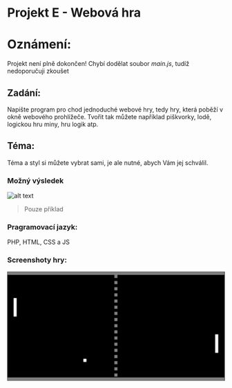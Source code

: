 # Projekt E - Webová hra

# Oznámení:
Projekt není plně dokončen! Chybí dodělat soubor *main.js*, tudíž nedoporučuji zkoušet
## Zadání:
Napište program pro chod jednoduché webové hry, tedy hry, která poběží v okně webového prohlížeče.
Tvořit tak můžete například piškvorky, lodě, logickou hru miny, hru logik atp.
## Téma:
Téma a styl si můžete vybrat sami, je ale nutné, abych Vám jej schválil.
### Možný výsledek
![alt text](https://i.guim.co.uk/img/static/sys-images/Technology/Pix/pictures/2008/04/16/Pong460x276.jpg?width=300&quality=45&auto=format&fit=max&dpr=2&s=23ab69eee3e6fe57a29a95e3da4be528)
> Pouze příklad
### Pragramovací jazyk:
PHP, HTML, CSS a JS

### Screenshoty hry:
![Pong.png](Pong.png)
